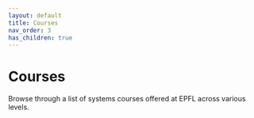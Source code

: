 ```yaml
---
layout: default
title: Courses
nav_order: 3
has_children: true
---
```


# [](#header-1)Courses

Browse through a list of systems courses offered at EPFL across various levels.